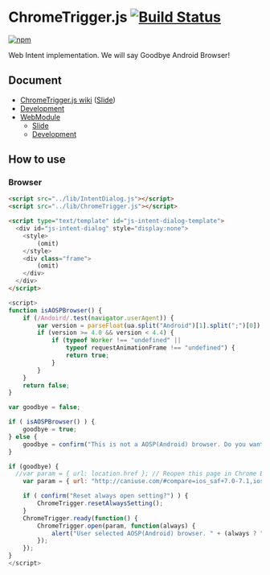 # ChromeTrigger.js [![Build Status](https://travis-ci.org/uupaa/ChromeTrigger.js.png)](http://travis-ci.org/uupaa/ChromeTrigger.js)

[![npm](https://nodei.co/npm/uupaa.chrometrigger.js.png?downloads=true&stars=true)](https://nodei.co/npm/uupaa.chrometrigger.js/)

Web Intent implementation. We will say Goodbye Android Browser!

## Document

- [ChromeTrigger.js wiki](https://github.com/uupaa/ChromeTrigger.js/wiki/Home) ([Slide](http://uupaa.github.io/Slide/slide/ChromeTrigger.js/index.html))
- [Development](https://github.com/uupaa/WebModule/wiki/Development)
- [WebModule](https://github.com/uupaa/WebModule)
    - [Slide](http://uupaa.github.io/Slide/slide/WebModule/index.html)
    - [Development](https://github.com/uupaa/WebModule/wiki/Development)


## How to use

### Browser

```html
<script src="../lib/IntentDialog.js"></script>
<script src="../lib/ChromeTrigger.js"></script>

<script type="text/template" id="js-intent-dialog-template">
  <div id="js-intent-dialog" style="display:none">
    <style>
        (omit)
    </style>
    <div class="frame">
        (omit)
    </div>
  </div>
</script>
```

```js
<script>
function isAOSPBrowser() {
    if (/Andoird/.test(navigator.userAgent)) {
        var version = parseFloat(ua.split("Android")[1].split(";")[0]) || 0.0;
        if (version >= 4.0 && version < 4.4) {
            if (typeof Worker !== "undefined" ||
                typeof requestAnimationFrame !== "undefined") {
                return true;
            }
        }
    }
    return false;
}

var goodbye = false;

if ( isAOSPBrowser() ) {
    goodbye = true;
} else {
    goodbye = confirm("This is not a AOSP(Android) browser. Do you want to simulate that?");
}

if (goodbye) {
  //var param = { url: location.href }; // Reopen this page in Chrome Browser.
    var param = { url: "http://caniuse.com/#compare=ios_saf+7.0-7.1,ios_saf+8,android+4.2-4.3,android+4.4,and_chr+0" };

    if ( confirm("Reset always open setting?") ) {
        ChromeTrigger.resetAlwaysSetting();
    }
    ChromeTrigger.ready(function() {
        ChromeTrigger.open(param, function(always) {
            alert("User selected AOSP(Android) browser. " + (always ? "open always" : "open once"));
        });
    });
}
</script>
```

